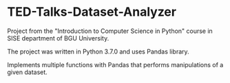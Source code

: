# TED-Talks-Dataset-Analyzer

Project from the "Introduction to Computer Science in Python" course in SISE department of BGU University.

The project was written in Python 3.7.0 and uses Pandas library.

Implements multiple functions with Pandas that performs manipulations of a given dataset.
